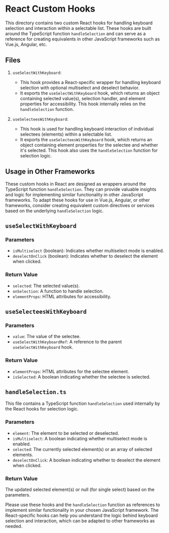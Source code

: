 # React Custom Hooks

This directory contains two custom React hooks for handling keyboard selection and interaction within a selectable list. These hooks are built around the TypeScript function `handleSelection` and can serve as a reference for creating equivalents in other JavaScript frameworks such as Vue.js, Angular, etc.

## Files

1. `useSelectWithKeyboard`: 
   - This hook provides a React-specific wrapper for handling keyboard selection with optional multiselect and deselect behavior.
   - It exports the `useSelectWithKeyboard` hook, which returns an object containing selected value(s), selection handler, and element properties for accessibility. This hook internally relies on the `handleSelection` function.

2. `useSelecteesWithKeyboard`: 
   - This hook is used for handling keyboard interaction of individual selectees (elements) within a selectable list.
   - It exports the `useSelecteesWithKeyboard` hook, which returns an object containing element properties for the selectee and whether it's selected. This hook also uses the `handleSelection` function for selection logic.

## Usage in Other Frameworks

These custom hooks in React are designed as wrappers around the TypeScript function `handleSelection`. They can provide valuable insights and logic for implementing similar functionality in other JavaScript frameworks. To adapt these hooks for use in Vue.js, Angular, or other frameworks, consider creating equivalent custom directives or services based on the underlying `handleSelection` logic.

## `useSelectWithKeyboard`

### Parameters

- `isMultiselect` (boolean): Indicates whether multiselect mode is enabled.
- `deselectOnClick` (boolean): Indicates whether to deselect the element when clicked.

### Return Value

- `selected`: The selected value(s).
- `onSelection`: A function to handle selection.
- `elementProps`: HTML attributes for accessibility.

## `useSelecteesWithKeyboard`

### Parameters

- `value`: The value of the selectee.
- `useSelectWithKeyboardRef`: A reference to the parent `useSelectWithKeyboard` hook.

### Return Value

- `elementProps`: HTML attributes for the selectee element.
- `isSelected`: A boolean indicating whether the selectee is selected.

## `handleSelection.ts`

This file contains a TypeScript function `handleSelection` used internally by the React hooks for selection logic.

### Parameters

- `element`: The element to be selected or deselected.
- `isMultiselect`: A boolean indicating whether multiselect mode is enabled.
- `selected`: The currently selected element(s) or an array of selected elements.
- `deselectOnClick`: A boolean indicating whether to deselect the element when clicked.

### Return Value

The updated selected element(s) or null (for single select) based on the parameters.

Please use these hooks and the `handleSelection` function as references to implement similar functionality in your chosen JavaScript framework. The React-specific hooks can help you understand the logic behind keyboard selection and interaction, which can be adapted to other frameworks as needed.
